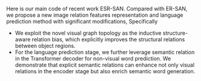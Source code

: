Here is our main code of recent work ESR-SAN. Compared with ER-SAN, we propose a new image relation features representation and language prediction method with significant modifications, Specifically

- We exploit the novel visual graph topology as the inductive structure-aware relation bias, which explicitly improves the structural relations between object regions.
- For the language prediction stage, we further leverage semantic relation in the Transformer decoder for non-visual word prediction. We demonstrate that explicit semantic relations can enhance not only visual relations in the encoder stage but also enrich semantic word generation.
